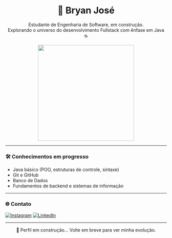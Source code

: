<h1 align="center">👋 Bryan José</h1>

<p align="center">
  Estudante de Engenharia de Software, em construção.<br>
  Explorando o universo do desenvolvimento Fullstack com ênfase em Java ☕<br>
</p>

<p align="center">
  <img src="https://cdn.dribbble.com/users/1162077/screenshots/3848914/programmer.gif" width="300"/>
</p>

---

### 🛠️ Conhecimentos em progresso

- Java básico (POO, estruturas de controle, sintaxe)
- Git e GitHub
- Banco de Dados
- Fundamentos de backend e sistemas de informação

---

### 🌐 Contato

[![Instagram](https://img.shields.io/badge/@bryansiim-E4405F?style=for-the-badge&logo=instagram&logoColor=white)](https://instagram.com/bryansiim)
[![LinkedIn](https://img.shields.io/badge/LinkedIn-Bryan%20Jose-0077B5?style=for-the-badge&logo=linkedin&logoColor=white)](https://www.linkedin.com/in/bryansiim/)

---


<p align="center">🧱 Perfil em construção... Volte em breve para ver minha evolução.</p>
